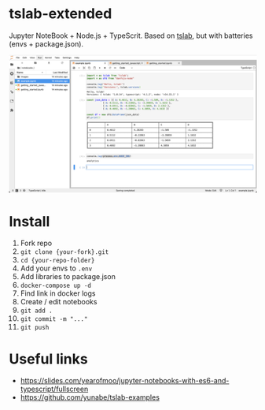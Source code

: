 # tslab-extended

Jupyter NoteBook + Node.js + TypeScrit. Based on [tslab](https://github.com/yunabe/tslab), but with batteries (envs + package.json).

![preview](./public/screeenshot.png)

# Install

1. Fork repo
1. `git clone {your-fork}.git`
1. `cd {your-repo-folder}`
1. Add your envs to `.env`
1. Add libraries to package.json
1. `docker-compose up -d`
1. Find link in docker logs
1. Create / edit notebooks
1. `git add .`
1. `git commit -m "..."`
1. `git push`

# Useful links

- https://slides.com/yearofmoo/jupyter-notebooks-with-es6-and-typescript/fullscreen
- https://github.com/yunabe/tslab-examples

